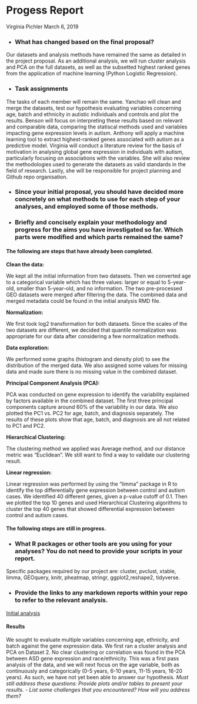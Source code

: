 Progess Report
================
Virginia Pichler
March 6, 2019

- ### What has changed based on the final proposal?

Our datasets and analysis methods have remained the same as detailed in the project proposal. As an additional analysis, we will run cluster analysis and PCA on the full datasets, as well as the subsetted highest ranked genes from the application of machine learning (Python Logistic Regression). 

- ### Task assignments

The tasks of each member will remain the same. Yanchao will clean and merge the datasets, test our hypothesis evaluating variables concerning age, batch and ethnicity in autistic individuals and controls and plot the results. Benson will focus on interpreting these results based on relevant and comparable data, comparing the statiscal methods used and variables impacting gene expression levels in autism. Anthony will apply a machine learning tool to extract highest-ranked genes associated with autism as a predictive model. Virginia will conduct a literature review for the basis of motivation in analysing global gene expression in individuals with autism, particularly focusing on associations with the variables. She will also review the methodologies used to generate the datasets as valid standards in the field of research. Lastly, she will be responsible for project planning and Github repo organisation. 


- ### Since your initial proposal, you should have decided more concretely on what methods to use for each step of your analyses, and employed some of those methods.
- ### Briefly and concisely explain your methodology and progress for the aims you have investigated so far. Which parts were modified and which parts remained the same?

#### The following are steps that have already been completed.

**Clean the data:**

We kept all the initial information from two datasets. Then we converted age to a categorical variable which has three values: larger or equal to 5-year-old, smaller than 5-year-old, and no information. The two pre-processed GEO datasets were merged after filtering the data. The combined data and merged metadata could be found in the initial analysis RMD file.

**Normalization:**

We first took log2 transformation for both datasets. Since the scales of the two datasets are different, we decided that quantile normalization was appropriate for our data after considering a few normalization methods.

**Data exploration:**

We performed some graphs (histogram and density plot) to see the distribution of the merged data. We also assigned some values for missing data and made sure there is no missing value in the combined dataset. 

**Principal Component Analysis (PCA):**

PCA was conducted on gene expression to identify the variability explained by factors available in the combined dataset. The first three principal components capture around 60% of the variability in our data. We also plotted the PC1 vs. PC2 for age, batch, and diagnosis separately. The results of these plots show that age, batch, and diagnosis are all not related to PC1 and PC2. 

**Hierarchical Clustering:**

The clustering method we applied was Average method, and our distance metric was “Euclidean”. We still want to find a way to validate our clustering result. 

**Linear regression:**

Linear regression was performed by using the “limma” package in R to identify the top differentially gene expression between control and autism cases. We identified 40 different genes, given a p-value cutoff of 0.1. Then we plotted the top 10 genes and used Hierarchical Clustering algorithms to cluster the top 40 genes that showed differential expression between control and autism cases.

#### The following steps are still in progress.



- ### What R packages or other tools are you using for your analyses? You do not need to provide your scripts in your report.

Specific packages required by our project are: cluster, pvclust, xtable, limma, GEOquery, knitr, pheatmap, stringr, ggplot2,reshape2, tidyverse.

- ### Provide the links to any markdown reports within your repo to refer to the relevant analysis.

[Initial analysis](https://github.com/STAT540-UBC/Repo_team_Y0ung-parents_W2019/blob/master/Initial_analysis.md)

#### Results

We sought to evaluate multiple variables concerning age, ethnicity, and batch against the gene expression data. We first ran a cluster analysis and PCA on Dataset 2. No clear clustering or correlation was found in the PCA between ASD gene expression and race/ethnicity. This was a first pass analysis of the data, and we will next focus on the age variable, both as continuously and categorically (0-5 years, 6-10 years, 11-15 years, 16-20 years). As such, we have not yet been able to answer our hypothesis. *Must still address these questions: Provide plots and/or tables to present your results. - List some challenges that you encountered? How will you address them?*
